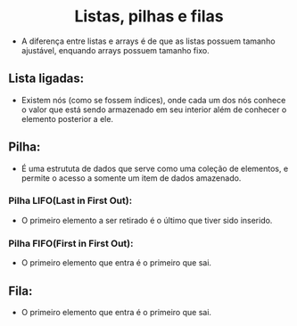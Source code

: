 <div align="center">
<h1>Listas, pilhas e filas</h1>
  </div>

* A diferença entre listas e arrays é de que as listas possuem tamanho ajustável, enquando arrays possuem tamanho fixo.

## Lista ligadas: 

* Existem nós (como se fossem índices), onde cada um dos nós conhece o valor que está sendo armazenado em seu interior além de conhecer o elemento posterior a ele.

## Pilha: 

* É uma estrututa de dados que serve como uma coleção de elementos, e permite o acesso a somente um item de dados amazenado.

### Pilha LIFO(Last in First Out):

* O primeiro elemento a ser retirado é o último que tiver sido inserido.

### Pilha FIFO(First in First Out): 

* O primeiro elemento que entra é o primeiro que sai.

## Fila: 

* O primeiro elemento que entra é o primeiro que sai.

